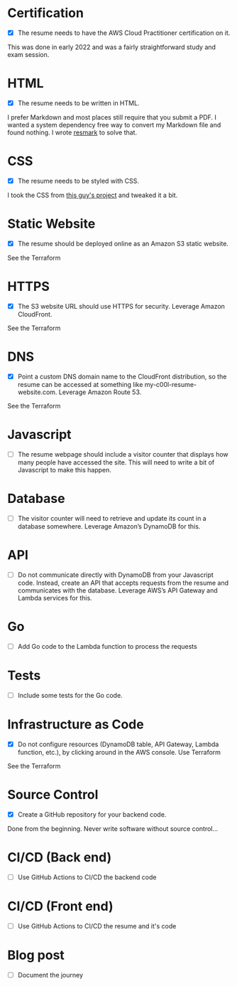 # Certification
- [x] The resume needs to have the AWS Cloud Practitioner certification on it.

This was done in early 2022 and was a fairly straightforward study and exam session.

# HTML
- [x] The resume needs to be written in HTML.

I prefer Markdown and most places still require that you submit a PDF. I wanted a system dependency free way to convert my Markdown file and found nothing. I wrote [resmark](https://github.com/braheezy-resume/resmark) to solve that.

# CSS
- [x] The resume needs to be styled with CSS.

I took the CSS from [this guy's project](https://github.com/mikepqr/resume.md) and tweaked it a bit.

# Static Website
- [x] The resume should be deployed online as an Amazon S3 static website.

See the Terraform
# HTTPS
- [x] The S3 website URL should use HTTPS for security. Leverage Amazon CloudFront.

See the Terraform
# DNS
- [x] Point a custom DNS domain name to the CloudFront distribution, so the resume can be accessed at something like my-c00l-resume-website.com. Leverage Amazon Route 53.

See the Terraform
# Javascript
- [ ] The resume webpage should include a visitor counter that displays how many people have accessed the site. This will need to write a bit of Javascript to make this happen.

# Database
- [ ] The visitor counter will need to retrieve and update its count in a database somewhere. Leverage Amazon’s DynamoDB for this.

# API
- [ ] Do not communicate directly with DynamoDB from your Javascript code. Instead, create an API that accepts requests from the resume and communicates with the database. Leverage AWS’s API Gateway and Lambda services for this.

# Go
- [ ] Add Go code to the Lambda function to process the requests

# Tests
- [ ] Include some tests for the Go code.

# Infrastructure as Code
- [x] Do not configure resources (DynamoDB table, API Gateway, Lambda function, etc.), by clicking around in the AWS console. Use Terraform

See the Terraform
# Source Control
- [x] Create a GitHub repository for your backend code.

Done from the beginning. Never write software without source control...

# CI/CD (Back end)
- [ ] Use GitHub Actions to CI/CD the backend code

# CI/CD (Front end)
- [ ] Use GitHub Actions to CI/CD the resume and it's code

# Blog post
- [ ] Document the journey
